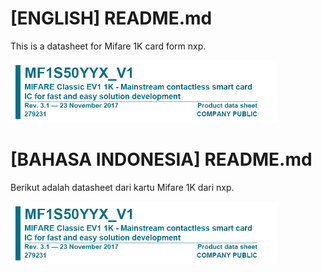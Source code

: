# [ENGLISH] README.md
This is a datasheet for Mifare 1K card form nxp.

<img src="/images/datasheet_mifare1k.PNG" height="100">


# [BAHASA INDONESIA] README.md

Berikut adalah datasheet dari kartu Mifare 1K dari nxp.

<img src="/images/datasheet_mifare1k.PNG" height="100">


